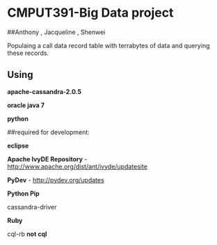 CMPUT391-Big Data project
========

##Anthony , Jacqueline , Shenwei


Populaing a call data record table with terrabytes of data and querying these records.

## Using 

**apache-cassandra-2.0.5**

**oracle java 7**

**python**


##required for development:

**eclipse**

**Apache IvyDE Repository** - http://www.apache.org/dist/ant/ivyde/updatesite

**PyDev** - http://pydev.org/updates


**Python Pip**

cassandra-driver

**Ruby**

cql-rb **not cql**
